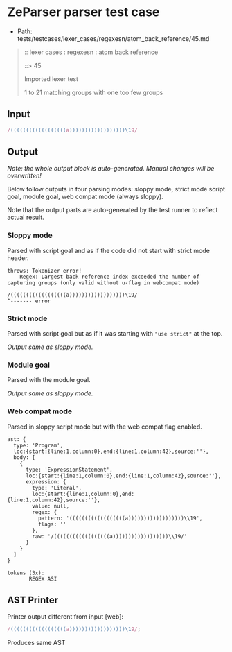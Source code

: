 # ZeParser parser test case

- Path: tests/testcases/lexer_cases/regexesn/atom_back_reference/45.md

> :: lexer cases : regexesn : atom back reference
>
> ::> 45
>
> Imported lexer test
>
> 1 to 21 matching groups with one too few groups

## Input

`````js
/((((((((((((((((((a))))))))))))))))))\19/
`````

## Output

_Note: the whole output block is auto-generated. Manual changes will be overwritten!_

Below follow outputs in four parsing modes: sloppy mode, strict mode script goal, module goal, web compat mode (always sloppy).

Note that the output parts are auto-generated by the test runner to reflect actual result.

### Sloppy mode

Parsed with script goal and as if the code did not start with strict mode header.

`````
throws: Tokenizer error!
    Regex: Largest back reference index exceeded the number of capturing groups (only valid without u-flag in webcompat mode)

/((((((((((((((((((a))))))))))))))))))\19/
^------- error
`````

### Strict mode

Parsed with script goal but as if it was starting with `"use strict"` at the top.

_Output same as sloppy mode._

### Module goal

Parsed with the module goal.

_Output same as sloppy mode._

### Web compat mode

Parsed in sloppy script mode but with the web compat flag enabled.

`````
ast: {
  type: 'Program',
  loc:{start:{line:1,column:0},end:{line:1,column:42},source:''},
  body: [
    {
      type: 'ExpressionStatement',
      loc:{start:{line:1,column:0},end:{line:1,column:42},source:''},
      expression: {
        type: 'Literal',
        loc:{start:{line:1,column:0},end:{line:1,column:42},source:''},
        value: null,
        regex: {
          pattern: '((((((((((((((((((a))))))))))))))))))\\19',
          flags: ''
        },
        raw: '/((((((((((((((((((a))))))))))))))))))\\19/'
      }
    }
  ]
}

tokens (3x):
       REGEX ASI
`````


## AST Printer

Printer output different from input [web]:

````js
/((((((((((((((((((a))))))))))))))))))\19/;
````

Produces same AST
